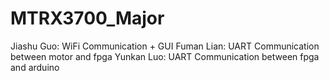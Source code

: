 # MTRX3700_Major
Jiashu Guo: WiFi Communication + GUI
Fuman Lian: UART Communication between motor and fpga
Yunkan Luo: UART Communication between fpga and arduino